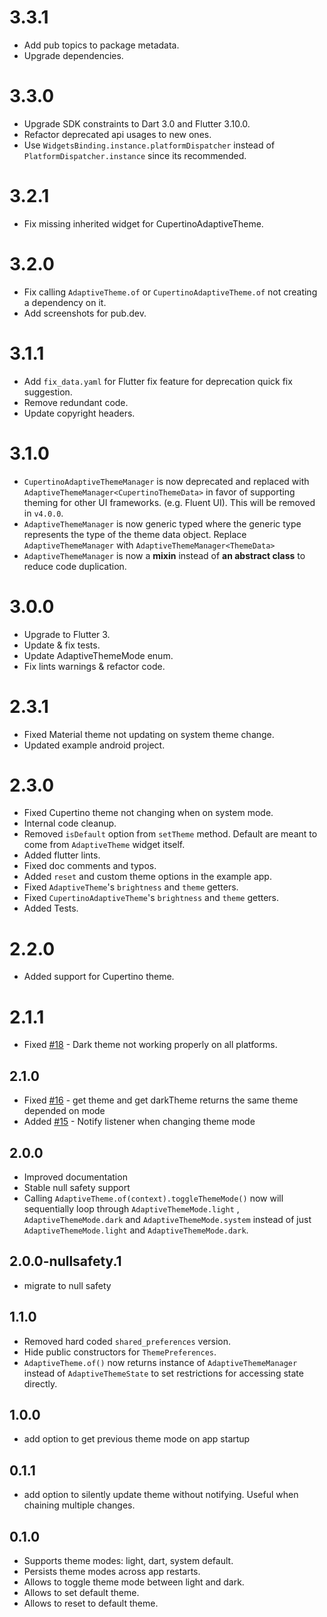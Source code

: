 # 3.3.1

- Add pub topics to package metadata.
- Upgrade dependencies.

# 3.3.0

- Upgrade SDK constraints to Dart 3.0 and Flutter 3.10.0.
- Refactor deprecated api usages to new ones.
- Use `WidgetsBinding.instance.platformDispatcher` instead of `PlatformDispatcher.instance` since its recommended.

# 3.2.1

- Fix missing inherited widget for CupertinoAdaptiveTheme.

# 3.2.0

- Fix calling `AdaptiveTheme.of` or `CupertinoAdaptiveTheme.of` not creating a dependency on it.
- Add screenshots for pub.dev.

# 3.1.1

- Add `fix_data.yaml` for Flutter fix feature for deprecation quick fix suggestion.
- Remove redundant code.
- Update copyright headers.

# 3.1.0

- `CupertinoAdaptiveThemeManager` is now deprecated and replaced with `AdaptiveThemeManager<CupertinoThemeData>` in
  favor of supporting theming for other UI frameworks. (e.g. Fluent UI). This will be removed in `v4.0.0`.
- `AdaptiveThemeManager` is now generic typed where the generic type represents the type of the theme data object.
  Replace `AdaptiveThemeManager` with `AdaptiveThemeManager<ThemeData>`
- `AdaptiveThemeManager` is now a **mixin** instead of **an abstract class** to reduce code duplication.

# 3.0.0

- Upgrade to Flutter 3.
- Update & fix tests.
- Update AdaptiveThemeMode enum.
- Fix lints warnings & refactor code.

# 2.3.1

- Fixed Material theme not updating on system theme change.
- Updated example android project.

# 2.3.0

- Fixed Cupertino theme not changing when on system mode.
- Internal code cleanup.
- Removed `isDefault` option from `setTheme` method. Default are meant to come from `AdaptiveTheme` widget itself.
- Added flutter lints.
- Fixed doc comments and typos.
- Added `reset` and custom theme options in the example app.
- Fixed `AdaptiveTheme`'s `brightness` and `theme` getters.
- Fixed `CupertinoAdaptiveTheme`'s `brightness` and `theme` getters.
- Added Tests.

# 2.2.0

- Added support for Cupertino theme.

# 2.1.1

- Fixed [#18](https://github.com/BirjuVachhani/adaptive_theme/issues/18) - Dark theme not working properly on all
  platforms.

## 2.1.0

- Fixed [#16](https://github.com/BirjuVachhani/adaptive_theme/issues/16) - get theme and get darkTheme returns the same
  theme depended on mode
- Added [#15](https://github.com/BirjuVachhani/adaptive_theme/issues/15) - Notify listener when changing theme mode

## 2.0.0

- Improved documentation
- Stable null safety support
- Calling `AdaptiveTheme.of(context).toggleThemeMode()` now will sequentially loop through `AdaptiveThemeMode.light`
  , `AdaptiveThemeMode.dark` and `AdaptiveThemeMode.system` instead of just `AdaptiveThemeMode.light`
  and `AdaptiveThemeMode.dark`.

## 2.0.0-nullsafety.1

- migrate to null safety

## 1.1.0

- Removed hard coded `shared_preferences` version.
- Hide public constructors for `ThemePreferences`.
- `AdaptiveTheme.of()` now returns instance of `AdaptiveThemeManager` instead of `AdaptiveThemeState` to set
  restrictions for accessing state directly.

## 1.0.0

- add option to get previous theme mode on app startup

## 0.1.1

- add option to silently update theme without notifying. Useful when chaining multiple changes.

## 0.1.0

- Supports theme modes: light, dart, system default.
- Persists theme modes across app restarts.
- Allows to toggle theme mode between light and dark.
- Allows to set default theme.
- Allows to reset to default theme.

